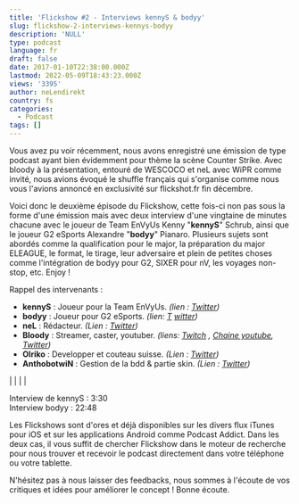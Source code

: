 ```yaml
---
title: 'Flickshow #2 - Interviews kennyS & bodyy'
slug: flickshow-2-interviews-kennys-bodyy
description: 'NULL'
type: podcast
language: fr
draft: false
date: 2017-01-10T22:38:00.000Z
lastmod: 2022-05-09T18:43:23.000Z
views: '3395'
author: neLendirekt
country: fs
categories:
  - Podcast
tags: []
---
```

Vous avez pu voir récemment, nous avons enregistré une émission de type podcast ayant bien évidemment pour thème la scène Counter Strike. Avec bloody à la présentation, entouré de WESCOCO et neL avec WiPR comme invité, nous avions évoqué le shuffle français qui s'organise comme nous vous l'avions annoncé en exclusivité sur flickshot.fr fin décembre.

Voici donc le deuxième épisode du Flickshow, cette fois-ci non pas sous la forme d'une émission mais avec deux interview d'une vingtaine de minutes chacune avec le joueur de Team EnVyUs Kenny "**kennyS**" Schrub, ainsi que le joueur G2 eSports Alexandre "**bodyy**" Pianaro. Plusieurs sujets sont abordés comme la qualification pour le major, la préparation du major ELEAGUE, le format, le tirage, leur adversaire et plein de petites choses comme l'intégration de bodyy pour G2, SIXER pour nV, les voyages non-stop, etc. Enjoy !

Rappel des intervenants :

* **kennyS** : Joueur pour la Team EnVyUs. _(lien : [Twitter](https://twitter.com/EnVy%5FkennyS))_
* **bodyy** : Joueur pour G2 eSports. _(lien: [T](https://twitter.com/G2bodyy)_ _[witter](https://twitter.com/G2bodyy))_
* **neL** : Rédacteur. _(Lien : [Twitter](https://twitter.com/neLendirekt))_
* **Bloody** : Streamer, caster, youtuber. _(liens: [Twitch](https://www.twitch.tv/bloody0110)_ _, [Chaine youtube](https://www.youtube.com/channel/UCC0NyiY%5FPHwuLtmH5hloHUw), [Twitter](https://twitter.com/bloodySuSu))_
* **Olriko** : Developper et couteau suisse. _(Lien : [Twitter](https://twitter.com/Olriko%5F42))_
* **AnthobotwiN** : Gestion de la bdd & partie skin. _(Lien : [Twitter](https://twitter.com/AnthobotwiN))_

|  |
|  |

Interview de kennyS : 3:30  
Interview bodyy : 22:48

Les Flickshows sont d'ores et déjà disponibles sur les divers flux iTunes pour iOS et sur les applications Android comme Podcast Addict. Dans les deux cas, il vous suffit de chercher Flickshow dans le moteur de recherche pour nous trouver et recevoir le podcast directement dans votre téléphone ou votre tablette. 

N'hésitez pas à nous laisser des feedbacks, nous sommes à l'écoute de vos critiques et idées pour améliorer le concept ! Bonne écoute. 
